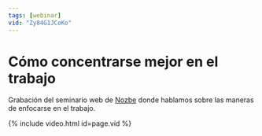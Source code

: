 ```yaml
---
tags: [webinar]
vid: "Zy84G1JCoKo"
---
```


# Cómo concentrarse mejor en el trabajo

Grabación del seminario web de [Nozbe][n] donde hablamos sobre las maneras de enfocarse en el trabajo.

{% include video.html id=page.vid %}

<!--More-->


[n]: https://nozbe.com/es/?a=mike